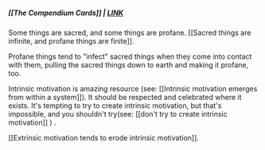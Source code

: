 ##### [[The Compendium Cards]] | [LINK](https://thecompendium.cards/c/intrinsic-motivation-is-sacred)

Some things are sacred, and some things are profane. [[Sacred things are infinite, and profane things are finite]].

Profane things tend to "infect" sacred things when they come into contact with them, pulling the sacred things down to earth and making it profane, too.

Intrinsic motivation is amazing resource (see: [[Intrinsic motivation emerges from within a system]]). It should be respected and celebrated where it exists. It's tempting to try to create intrinsic motivation, but that's impossible, and you shouldn't try(see: [[don't try to create intrinsic motivation]] ) .

[[Extrinsic motivation tends to erode intrinsic motivation]].